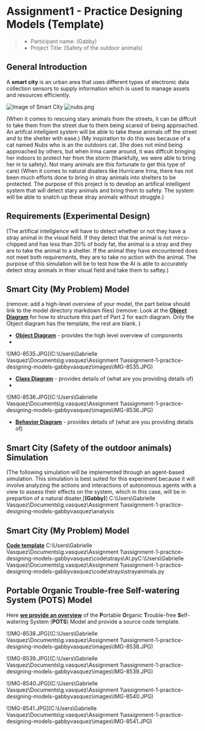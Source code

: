 # Assignment1 - Practice Designing Models (Template)


> * Participant name: (Gabby)
> * Project Title: (Safety of the outdoor animals)

## General Introduction

A **smart city** is an urban area that uses different types of electronic data collection sensors to supply information which is used to manage assets and resources efficiently.

![Image of Smart City](images/smartcity.png)
![nubs.png](.\images\nubs.png)


(When it comes to rescuing stary animals from the streets, it can be diffcult to take them from the street due to them being scared of being approached. An artifcal intellgient system will be able to take these animals off the street and to the shelter with ease.)
(My inspiration to do this was because of a cat named Nubs who is an the outdoors cat. She does not mind being approached by others, but when Irma came around, it was diffcult bringing her indoors to protect her from the storm (thankfully, we were able to bring her in to safety). Not many animals are this fortunate to get this type of care)
(When it comes to natural disaters like Hurricane Irma, there has not been much efforts done to bring in stray animals into shelters to be protected. The purpose of this project is to develop an artifical intelligent system that will detect stary animals and bring them to safety. The system will be able to snatch up these stray animals without struggle.)

## Requirements (Experimental Design)

(The artifical intellgience will have to detect whether or not they have a stray animal in the visual field. If they detect that the animal is not mirco-chipped and has less than 20% of body fat, the animal is a stray and they are to take the animal to a shelter. If the animal they have encountered does not meet both requirements, they are to take no action with the animal. The purpose of this simulation will be to test how the AI is able to accurately detect stray animals in thier visual field and take them to saftey.)

## Smart City (My Problem) Model

(remove: add a high-level overview of your model, the part below should link to the model directory markdown files)
(remove: Look at the [**Object Diagram**](model/object_diagram.md) for how to structure this part of Part 2 for each diagram. Only the Object diagram has the template, the rest are blank. )

* [**Object Diagram**](model/object_diagram.md) - provides the high level overview of components
* 
![IMG-8535.JPG](C:\Users\Gabrielle Vasquez\Documents\g.vasquez\Assignment 1\assignment-1-practice-designing-models-gabbyvasquez\images\IMG-8535.JPG)

* [**Class Diagram**](model/class_diagram.md) - provides details of (what are you providing details of)
* 
![IMG-8536.JPG](C:\Users\Gabrielle Vasquez\Documents\g.vasquez\Assignment 1\assignment-1-practice-designing-models-gabbyvasquez\images\IMG-8536.JPG)

* [**Behavior Diagram**](model/behavior_diagram.md) - provides details of (what are you providing details of)


## Smart City (Safety of the outdoor animals) Simulation

(The following simulation will be implemented through an agent-based simulation. This simulation is best suited for this experiment because it will involve analyzing the actions and interactions of autonomous agents with a view to assess their effects on the system, which in this case, will be in prepartion of a natural disater.[**(Gabby)**] C:\Users\Gabrielle Vasquez\Documents\g.vasquez\Assignment 1\assignment-1-practice-designing-models-gabbyvasquez\analysis


## Smart City (My Problem) Model
[**Code template**](code/README.md) 
C:\Users\Gabrielle Vasquez\Documents\g.vasquez\Assignment 1\assignment-1-practice-designing-models-gabbyvasquez\code\strays\AI.pyC:\Users\Gabrielle Vasquez\Documents\g.vasquez\Assignment 1\assignment-1-practice-designing-models-gabbyvasquez\code\strays\strayanimals.py

## **P**ortable **O**rganic **T**rouble-free **S**elf-watering System (**POTS**) Model
Here [**we provide an overview**](code/POTS_system/README.md) of the **P**ortable **O**rganic **T**rouble-free **S**elf-watering System (**POTS**) Model and provide a source code template.

![IMG-8538.JPG](C:\Users\Gabrielle Vasquez\Documents\g.vasquez\Assignment 1\assignment-1-practice-designing-models-gabbyvasquez\images\IMG-8538.JPG)

![IMG-8539.JPG](C:\Users\Gabrielle Vasquez\Documents\g.vasquez\Assignment 1\assignment-1-practice-designing-models-gabbyvasquez\images\IMG-8539.JPG)

![IMG-8540.JPG](C:\Users\Gabrielle Vasquez\Documents\g.vasquez\Assignment 1\assignment-1-practice-designing-models-gabbyvasquez\images\IMG-8540.JPG)


![IMG-8541.JPG](C:\Users\Gabrielle Vasquez\Documents\g.vasquez\Assignment 1\assignment-1-practice-designing-models-gabbyvasquez\images\IMG-8541.JPG)


